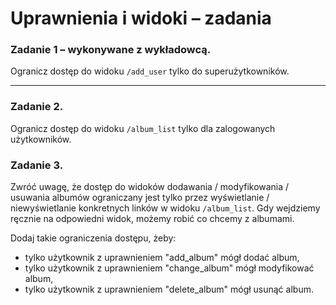 # Uprawnienia i widoki &ndash; zadania

### Zadanie 1 &ndash; wykonywane z wykładowcą.

Ogranicz dostęp do widoku `/add_user` tylko do superużytkowników.

---

### Zadanie 2.
Ogranicz dostęp do widoku `/album_list` tylko dla zalogowanych użytkowników.

### Zadanie 3. 
Zwróć uwagę, że dostęp do widoków dodawania / modyfikowania / usuwania albumów ograniczany jest tylko przez wyświetlanie / niewyświetlanie konkretnych linków w widoku `/album_list`. Gdy wejdziemy ręcznie na odpowiedni widok, możemy robić co chcemy z albumami.

Dodaj takie ograniczenia dostępu, żeby:
* tylko użytkownik z uprawnieniem "add_album" mógł dodać album,
* tylko użytkownik z uprawnieniem "change_album" mógł modyfikować album,
* tylko użytkownik z uprawnieniem "delete_album" mógł usunąć album.
